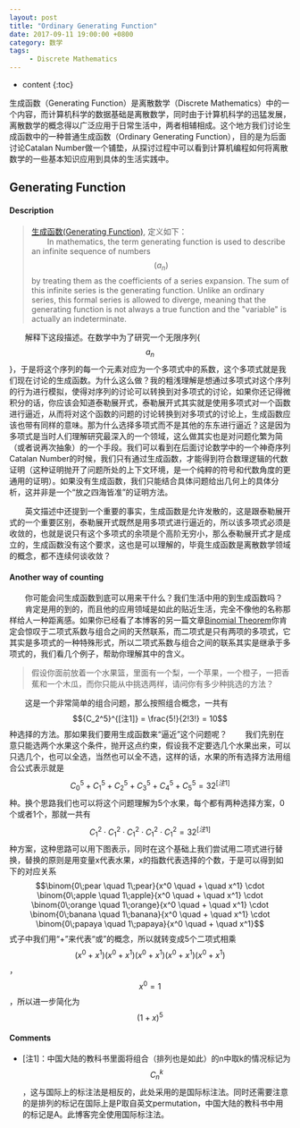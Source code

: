 ```yaml
---
layout: post
title: "Ordinary Generating Function"
date: 2017-09-11 19:00:00 +0800 
category: 数学
tags: 
     - Discrete Mathematics
---
```

* content
{:toc}

生成函数（Generating Function）是离散数学（Discrete Mathematics）中的一个内容，而计算机科学的数据基础是离散数学，同时由于计算机科学的迅猛发展，离散数学的概念得以广泛应用于日常生活中，两者相辅相成。这个地方我们讨论生成函数中的一种普通生成函数（Ordinary Generating Function），目的是为后面讨论Catalan Number做一个铺垫，从探讨过程中可以看到计算机编程如何将离散数学的一些基本知识应用到具体的生活实践中。

<!-- more -->

## Generating Function

#### Description

>[生成函数(Generating Function)](https://en.wikipedia.org/wiki/Generating_function), 定义如下：  
&emsp;&emsp;In mathematics, the term generating function is used to describe an infinite sequence of numbers $$(a_n)$$ by treating them as the coefficients of a series expansion. The sum of this infinite series is the generating function. Unlike an ordinary series, this formal series is allowed to diverge, meaning that the generating function is not always a true function and the "variable" is actually an indeterminate. 

&emsp;&emsp;解释下这段描述。在数学中为了研究一个无限序列{$$a_n$$}，于是将这个序列的每一个元素对应为一个多项式中的系数，这个多项式就是我们现在讨论的生成函数。为什么这么做？我的粗浅理解是想通过多项式对这个序列的行为进行模拟，使得对序列的讨论可以转换到对多项式的讨论，如果你还记得微积分的话，你应该会知道泰勒展开式，泰勒展开式其实就是使用多项式对一个函数进行逼近，从而将对这个函数的问题的讨论转换到对多项式的讨论上，生成函数应该也带有同样的意味。那为什么选择多项式而不是其他的东东进行逼近？这是因为多项式是当时人们理解研究最深入的一个领域，这么做其实也是对问题化繁为简（或者说再次抽象）的一个手段。我们可以看到在后面讨论数学中的一个神奇序列Catalan Number的时候，我们只有通过生成函数，才能得到符合数理逻辑的代数证明（这种证明抛开了问题所处的上下文环境，是一个纯粹的符号和代数角度的更通用的证明）。如果没有生成函数，我们只能结合具体问题给出几何上的具体分析，这并非是一个“放之四海皆准”的证明方法。

&emsp;&emsp;英文描述中还提到一个重要的事实，生成函数是允许发散的，这是跟泰勒展开式的一个重要区别，泰勒展开式既然是用多项式进行逼近的，所以该多项式必须是收敛的，也就是说只有这个多项式的余项是个高阶无穷小，那么泰勒展开式才是成立的，生成函数没有这个要求，这也是可以理解的，毕竟生成函数是离散数学领域的概念，都不连续何谈收敛？

#### Another way of counting

&emsp;&emsp;你可能会问生成函数到底可以用来干什么？我们生活中用的到生成函数吗？  
&emsp;&emsp;肯定是用的到的，而且他的应用领域是如此的贴近生活，完全不像他的名称那样给人一种距离感。如果你已经看了本博客的另一篇文章[Binomial Theorem](http://blog.marvingalaxy.info/2017/09/10/Math-Binomial-Theorem/)你肯定会惊叹于二项式系数与组合之间的天然联系，而二项式是只有两项的多项式，它其实是多项式的一种特殊形式，所以二项式系数与组合之间的联系其实是继承于多项式的，我们看几个例子，帮助你理解其中的含义。

>假设你面前放着一个水果篮，里面有一个梨，一个苹果，一个橙子，一把香蕉和一个木瓜，而你只能从中挑选两样，请问你有多少种挑选的方法？

&emsp;&emsp;这是一个非常简单的组合问题，那么按照组合概念，一共有$${C_2^5}^{[注1]} = \frac{5!}{2!3!} = 10$$种选择的方法。那如果我们要用生成函数来“逼近”这个问题呢？
&emsp;&emsp;我们先别在意只能选两个水果这个条件，抛开这点约束，假设我不定要选几个水果出来，可以只选几个，也可以全选，当然也可以全不选，这样的话，水果的所有选择方法用组合公式表示就是$${C_0^5 + C_1^5 + C_2^5 + C_3^5 + C_4^5 + C_5^5 = 32}^{[注1]}$$种。换个思路我们也可以将这个问题理解为5个水果，每个都有两种选择方案，0个或者1个，那就一共有$${C_1^2 \cdot C_1^2 \cdot C_1^2 \cdot C_1^2 \cdot C_1^2 = 32}^{[注1]}$$种方案，这种思路可以用下图表示，同时在这个基础上我们尝试用二项式进行替换，替换的原则是用变量x代表水果，x的指数代表选择的个数，于是可以得到如下的对应关系
$$\binom{0\;pear \quad 1\;pear}{x^0 \quad + \quad x^1} \cdot \binom{0\;apple \quad 1\;apple}{x^0 \quad + \quad x^1} \cdot \binom{0\;orange \quad 1\;orange}{x^0 \quad + \quad x^1} \cdot \binom{0\;banana \quad 1\;banana}{x^0 \quad + \quad x^1} \cdot \binom{0\;papaya \quad 1\;papaya}{x^0 \quad + \quad x^1}$$式子中我们用“+”来代表“或”的概念，所以就转变成5个二项式相乘$$(x^0 + x^1)(x^0 + x^1)(x^0 + x^1)(x^0 + x^1)(x^0 + x^1)$$，$$x^0 = 1$$，所以进一步简化为$$(1 + x)^5$$

#### Comments

- [注1]：中国大陆的教科书里面将组合（排列也是如此）的n中取k的情况标记为$$C_n^k$$，这与国际上的标注法是相反的，此处采用的是国际标注法。同时还需要注意的是排列的标记在国际上是P取自英文permutation，中国大陆的教科书中用的标记是A。此博客完全使用国际标注法。